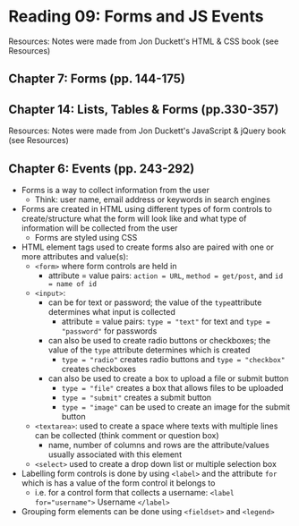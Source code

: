 # Reading 09: Forms and JS Events

Resources: Notes were made from Jon Duckett's HTML & CSS book (see Resources)

## Chapter 7: Forms (pp. 144-175)

## Chapter 14: Lists, Tables & Forms (pp.330-357)

Resources: Notes were made from Jon Duckett's JavaScript & jQuery book (see Resources)

## Chapter 6: Events (pp. 243-292)

* Forms is a way to collect information from the user
  * Think: user name, email address or keywords in search engines
* Forms are created in HTML using different types of form controls to create/structure what the form will look like and what type of information will be collected from the user
  * Forms are styled using CSS
* HTML element tags used to create forms also are paired with one or more attributes and value(s):
  * `<form>` where form controls are held in
    * attribute = value pairs: `action = URL`, `method = get/post`, and `id = name of id`
  * `<input>`: 
    * can be for text or password; the value of the `type`attribute determines what input is collected
      * attribute = value pairs: `type = "text"` for text and `type = "password"` for passwords
    * can also be used to create radio buttons or checkboxes; the value of the `type` attribute determines which is created
      * `type = "radio"` creates radio buttons and `type = "checkbox"` creates checkboxes
    * can also be used to create a box to upload a file or submit button
      * `type = "file"` creates a box that allows files to be uploaded
      * `type = "submit"` creates a submit button
      * `type = "image"` can be used to create an image for the submit button
  * `<textarea>`: used to create a space where texts with multiple lines can be collected (think comment or question box)
    * name, number of columns and rows are the attribute/values usually associated with this element
  * `<select>` used to create a drop down list or multiple selection box
* Labelling form controls is done by using `<label>` and the attribute `for` which is has a value of the form control it belongs to
  * i.e. for a control form that collects a username: `<label for="username">` Username `</label>`
* Grouping form elements can be done using `<fieldset>` and `<legend>`